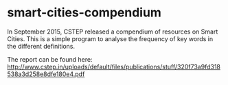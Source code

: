 # smart-cities-compendium
In September 2015, CSTEP released a compendium of resources on Smart Cities. This is a simple program to analyse the frequency of key words in the different definitions.

The report can be found here: http://www.cstep.in/uploads/default/files/publications/stuff/320f73a9fd318538a3d258e8dfe180e4.pdf
